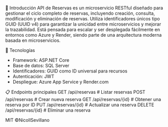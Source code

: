 📌 Introducción
API de Reservas es un microservicio RESTful diseñado para gestionar el ciclo completo de reservas, 
incluyendo creación, consulta, modificación y eliminación de reservas. Utiliza identificadores 
únicos tipo GUID (UUID v4) para garantizar la unicidad entre microservicios y mejorar la trazabilidad. 
Está pensada para escalar y ser desplegada fácilmente en entornos como Azure y Render, siendo parte de 
una arquitectura moderna basada en microservicios.

🧱 Tecnologías
- Framework: ASP.NET Core
- Base de datos: SQL Server
- Identificadores: GUID como ID universal para recursos
- Autenticación: JWT 
- Despliegue: Azure App Service y Render.com

📋 Endpoints principales
GET    /api/reservas            # Listar reservas
POST   /api/reservas            # Crear nueva reserva
GET    /api/reservas/{id}       # Obtener una reserva por ID
PUT    /api/reservas/{id}       # Actualizar una reserva
DELETE /api/reservas/{id}       # Eliminar una reserva


MIT ©NicollSevillano

